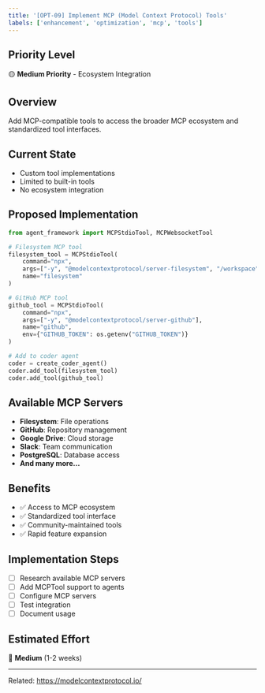 ```yaml
---
title: '[OPT-09] Implement MCP (Model Context Protocol) Tools'
labels: ['enhancement', 'optimization', 'mcp', 'tools']
---
```


## Priority Level
🟡 **Medium Priority** - Ecosystem Integration

## Overview
Add MCP-compatible tools to access the broader MCP ecosystem and standardized tool interfaces.

## Current State
- Custom tool implementations
- Limited to built-in tools
- No ecosystem integration

## Proposed Implementation

```python
from agent_framework import MCPStdioTool, MCPWebsocketTool

# Filesystem MCP tool
filesystem_tool = MCPStdioTool(
    command="npx",
    args=["-y", "@modelcontextprotocol/server-filesystem", "/workspace"],
    name="filesystem"
)

# GitHub MCP tool
github_tool = MCPStdioTool(
    command="npx",
    args=["-y", "@modelcontextprotocol/server-github"],
    name="github",
    env={"GITHUB_TOKEN": os.getenv("GITHUB_TOKEN")}
)

# Add to coder agent
coder = create_coder_agent()
coder.add_tool(filesystem_tool)
coder.add_tool(github_tool)
```

## Available MCP Servers
- **Filesystem**: File operations
- **GitHub**: Repository management
- **Google Drive**: Cloud storage
- **Slack**: Team communication
- **PostgreSQL**: Database access
- **And many more...**

## Benefits
- ✅ Access to MCP ecosystem
- ✅ Standardized tool interface
- ✅ Community-maintained tools
- ✅ Rapid feature expansion

## Implementation Steps
- [ ] Research available MCP servers
- [ ] Add MCPTool support to agents
- [ ] Configure MCP servers
- [ ] Test integration
- [ ] Document usage

## Estimated Effort
🔨 **Medium** (1-2 weeks)

---
Related: https://modelcontextprotocol.io/

